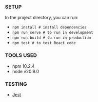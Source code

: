 ### SETUP
In the project directory, you can run:
- `npm install # install dependencies`
- `npm run serve # to run in development`
- `npm run build # to run in production`
- `npm test # to test React code`
### TOOLS USED
- npm 10.2.4
- node v20.9.0
### TESTING
- [Jest](https://jestjs.io/docs/tutorial-react)
